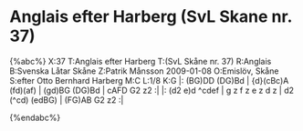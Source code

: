 # Anglais efter Harberg (SvL Skane nr. 37)

{%abc%}
X:37
T:Anglais efter Harberg
T:(SvL Skåne nr. 37)
R:Anglais
B:Svenska Låtar Skåne
Z:Patrik Månsson 2009-01-08
O:Emislöv, Skåne
S:efter Otto Bernhard Harberg
M:C
L:1/8
K:G
|: (BG)DD (DG)Bd | {d}(cBc)A (fd)(af) | (gd)BG (DG)Bd | cAFD G2 z2 :|
|: (d2 e)d ^cdef | g z f z e z d z | d2 (^cd) (edBG) | (FG)AB G2 z2 :|



{%endabc%}

